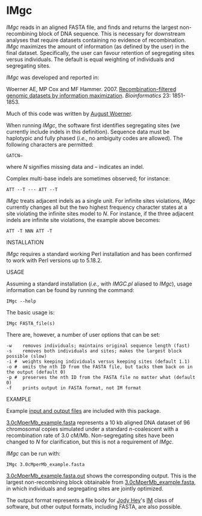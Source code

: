 # IMgc

*IMgc* reads in an aligned FASTA file, and finds and returns the largest non-recombining block of DNA sequence. This is necessary for downstream analyses that require datasets containing no evidence of recombination. *IMgc* maximizes the amount of information (as defined by the user) in the final dataset. Specifically, the user can favour retention of segregating sites versus individuals. The default is equal weighting of individuals and segregating sites.

*IMgc* was developed and reported in:

Woerner AE, MP Cox and MF Hammer. 2007. [Recombination-filtered genomic datasets by information maximization](https://doi.org/10.1093/bioinformatics/btm253). *Bioinformatics* 23: 1851-1853.

Much of this code was written by [August Woerner](https://www.unthsc.edu/bios/woerner/).

When running *IMgc*, the software first identifies segregating sites (we currently include indels in this definition). Sequence data must be haplotypic and fully phased (*i.e.*, no ambiguity codes are allowed). The following characters are permitted:

```
GATCN–
```

where *N* signifies missing data and – indicates an indel.

Complex multi-base indels are sometimes observed; for instance:

```
ATT --T --- ATT --T
```

*IMgc* treats adjacent indels as a single unit.  For infinite sites violations, *IMgc* currently changes all but the two highest frequency character states at a site violating the infinite sites model to *N*. For instance, if the three adjacent indels are infinite site violations, the example above becomes:

```
ATT -T NNN ATT -T
```


INSTALLATION

*IMgc* requires a standard working Perl installation and has been confirmed to work with Perl versions up to 5.18.2.


USAGE

Assuming a standard installation (*i.e.,* with *IMGC.pl* aliased to *IMgc*), usage information can be found by running the command:

```
IMgc --help
```

The basic usage is:

```
IMgc FASTA_file(s)
```

There are, however, a number of user options that can be set:

```
-w    removes individuals; maintains original sequence length (fast)
-s    removes both individuals and sites; makes the largest block possible (slow)
-i #  weights keeping individuals versus keeping sites (default 1.1)
-o #  omits the nth ID from the FASTA file, but tacks them back on in the output (default 0)
-p #  preserves the nth ID from the FASTA file no matter what (default 0)
-f    prints output in FASTA format, not IM format
```


EXAMPLE

Example [input and output files](examples) are included with this package.

[3.0cMperMb_example.fasta](examples/3.0cMperMb_example.fasta) represents a 10 kb aligned DNA dataset of 96 chromosomal copies simulated under a standard *n*-coalescent with a recombination rate of 3.0 cM/Mb. Non-segregating sites have been changed to *N* for clarification, but this is not a requirement of *IMgc*.

*IMgc* can be run with:

```
IMgc 3.0cMperMb_example.fasta
```

[3.0cMperMb_example.fasta.out](examples/3.0cMperMb_example.fasta.out) shows the corresponding output. This is the largest non-recombining block obtainable from [3.0cMperMb_example.fasta](examples/3.0cMperMb_example.fasta), in which individuals and segregating sites are jointly optimized. 

The output format represents a file body for [Jody Hey](https://bio.cst.temple.edu/~hey/)'s [IM](https://bio.cst.temple.edu/~hey/software) class of software, but other output formats, including FASTA, are also possible.

